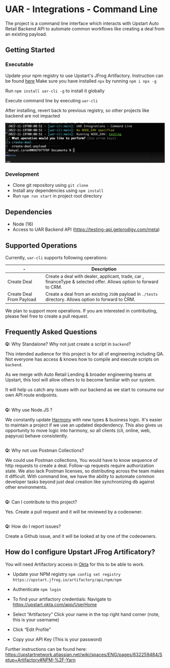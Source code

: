 # UAR - Integrations - Command Line

The project is a command line interface which interacts with Upstart Auto Retail Backend API to automate common workflows like creating a deal from an existing payload.

## Getting Started

### Executable

Update your npm registry to use Upstart's JFrog Artifactory. Instruction can be found [here](#how-do-i-configure-upstart-jfrog-artificatory)
Make sure you have installed `npx` by running `npm i npx -g`

Run `npm install uar-cli -g` to install it globally

Execute command line by executing `uar-cli`

After installing, revert back to previous registry, so other projects like backend are not impacted

![alt text](https://github.com/danyal-isran/test-repository/blob/main/cli.png "cli")

### Development

- Clone git repository using `git clone`
- Install any dependencies using `npm install`
- Run `npm run start` in project root directory

## Dependencies

- Node (16)
- Access to UAR Backend API (https://testing-api.getprodigy.com/meta)

## Supported Operations

Currently, `uar-cli` supports following operations:

| -                        | Description                                                                                                       |
| ------------------------ | ----------------------------------------------------------------------------------------------------------------- |
| Create Deal              | Create a deal with dealer, applicant, trade, car , financeType & selected offer. Allows option to forward to CRM. |
| Create Deal From Payload | Create a deal from an existing `JSON` payload in `./tests` directory. Allows option to forward to CRM.            |

We plan to support more operations. If you are interested in contributing, please feel free to create a pull request.

## Frequently Asked Questions

**Q:** Why Standalone? Why not just create a script in `backend`?

This intended audience for this project is for all of engineering including QA. Not everyone has access & knows how to compile and execute scripts on `backend`.

As we merge with Auto Retail Lending & broader engineering teams at Upstart, this tool will allow others to to become familiar with our system.

It will help us catch any issues with our backend as we start to consume our own API route endpoints.

##

**Q:** Why use Node.JS ?

We constantly update [Harmony](https://github.com/getprodigy/harmony) with new types & business logic. It's easier to maintain a project if we use an updated depdendency. This also gives us opportunity to move logic into harmony, so all clients (cli, online, web, papyrus) behave consistently.

##

**Q:** Why not use Postman Collections?

We could use Postman collections, You would have to know sequence of http requests to create a deal. Follow-up requests require authorization state. We also lack Postman licenses, so distributing across the team makes it difficult. With command line, we have the ability to automate common developer tasks beyond just deal creation like synchronizing db against other environments.

##

**Q:** Can I contribute to this project?

Yes. Create a pull request and it will be reviewed by a codeowner.

##

**Q:** How do I report issues?

Create a Github issue, and it will be looked at by one of the codeowners.

## How do I configure Upstart JFrog Artificatory?

You will need Artifactory access in [Okta](https://upstart.okta.com/app/UserHome) for this to be able to work.

- Update your NPM registry 
`npm config set registry https://upstart.jfrog.io/artifactory/api/npm/npm` 

- Authenticate
`npm login`

- To find your artifactory credentials:
Navigate to https://upstart.okta.com/app/UserHome

- Select “Artifactory” 
Click your name in the top right hand corner (note, this is your username)

- Click “Edit Profile”

- Copy your API Key (This is your password)

Further instructions can be found here: https://upstartnetwork.atlassian.net/wiki/spaces/ENG/pages/632259484/Setup+Artifactory#NPM-%2F-Yarn
